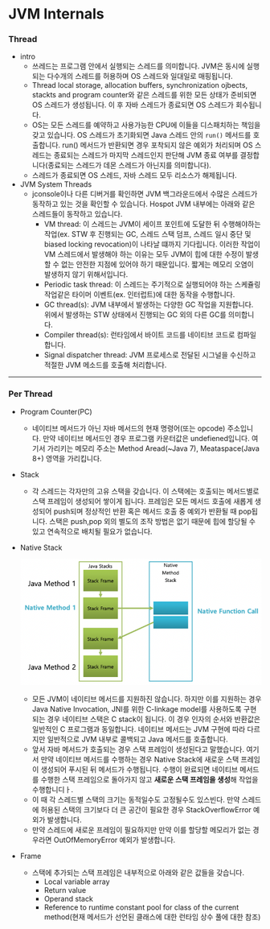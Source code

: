 # JVM Internals

### Thread

- intro
    - 쓰레드는 프로그램 안에서 실행되는 스레드를 의미합니다. JVM은 동시에 실행되는 다수개의 스레드를 허용하며 OS 스레드와 일대일로 매핑됩니다.
    - Thread local storage, allocation buffers, synchronization ojbects, stackts and program counter와 같은 스레드를 위한 모든 상태가 준비되면 OS 스레드가 생성됩니다. 이 후 자바 스레드가 종료되면 OS 스레드가 회수됩니다.
    - OS는 모든 스레드를 예약하고 사용가능한 CPU에 이들을 디스패치하는 책임을 갖고 있습니다. OS 스레드가 초기화되면 Java 스레드 안의 `run()` 메서드를 호출합니다. run() 메서드가 반환되면 경우 포착되지 않은 예외가 처리되며 OS 스레드는 종료되는 스레드가 마지막 스레드인지 판단해 JVM 종료 여부를 결정합니다(종료되는 스레드가 데몬 스레드가 아닌지를 의미합니다).
    - 스레드가 종료되면 OS 스레드, 자바 스레드 모두 리소스가 해제됩니다.
- JVM System Threads
    - jconsole이나 다른 디버거를 확인하면 JVM 백그라운드에서 수많은 스레드가 동작하고 있는 것을 확인할 수 있습니다. Hospot JVM 내부에는 아래와 같은 스레드들이 동작하고 있습니다.
        - VM thread: 이 스레드는 JVM이 세이프 포인트에 도달한 뒤 수행해야하는 작업(ex. STW 후 진행되는 GC, 스레드 스택 덤프, 스레드 일시 중단 및 biased locking revocation)이 나타날 떄까지 기다립니다. 이러한 작업이 VM 스레드에서 발생해야 하는 이유는 모두 JVM이 힙에 대한 수정이 발생할 수 없는 안전한 지점에 있어야 하기 때문입니다. 짧게는 메모리 오염이 발생하지 않기 위해서입니다.
        - Periodic task thread: 이 스레드는 주기적으로 실행되어야 하는 스케쥴링 작업같은 타이머 이벤트(ex. 인터럽트)에 대한 동작을 수행합니다.
        - GC thread(s): JVM 내부에서 발생하는 다양한 GC 작업을 지원합니다. 위에서 발생하는 STW 상태에서 진행되는 GC 외의 다른 GC를 의미합니다.
        - Compiler thread(s): 런타임에서 바이트 코드를 네이티브 코드로 컴파일합니다.
        - Signal dispatcher thread: JVM 프로세스로 전달된 시그널을 수신하고 적절한 JVM 메소드를 호출해 처리합니다.

---

### Per Thread

- Program Counter(PC)
    - 네이티브 메서드가 아닌 자바 메서드의 현재 명령어(또는 opcode) 주소입니다. 만약 네이티브 메서드인 경우 프로그램 카운터값은 undefiened입니다. 여기서 가리키는 메모리 주소는 Method Aread(~Java 7), Meataspace(Java 8+) 영역을 가리킵니다.
- Stack
    - 각 스레드는 각자만의 고유 스택을 갖습니다. 이 스택에는 호출되는 메서드별로 스택 프레임이 생성되어 쌓이게 됩니다. 프레임은 모든 메서드 호출에 새롭게 생성되어 push되며 정상적인 반환 혹은 메서드 호출 중 예외가 반환될 때 pop됩니다. 스택은 push,pop 외의 별도의 조작 방법은 없기 때문에 힙에 할당될 수 있고 연속적으로 배치될 필요가 없습니다.
- Native Stack
    
    <p align="center"><img src="img/native-method.png"></p>
    
    - 모든 JVM이 네이티브 메서드를 지원하진 않습니다. 하지만 이를 지원하는 경우 Java Native Invocation, JNI를 위한 C-linkage model를 사용하도록 구현되는 경우 네이티브 스택은 C stack이 됩니다. 이 경우 인자의 순서와 반환값은 일반적인 C 프로그램과 동일합니다. 네이티브 메서드는 JVM 구현에 따라 다르지만 일반적으로 JVM 내부로 콜백되고 Java 메서드를 호출합니다.
    - 앞서 자바 메서드가 호출되는 경우 스택 프레임이 생성된다고 말했습니다. 여기서 만약 네이티브 메서드를 수행하는 경우 Native Stack에 새로운 스택 프레임이 생성되어 푸시된 뒤 메서드가 수행됩니다. 수행이 완료되면 네이티브 메서드를 수행한 스택 프레임으로 돌아가지 않고 **새로운 스택 프레임을 생성**해 작업을 수행합니디ㅏ.
    - 이 때 각 스레드별 스택의 크기는 동적일수도 고정될수도 있스빈다. 만약 스레드에 허용된 스택의 크기보다 더 큰 공간이 필요한 경우 StackOverflowError 예외가 발생합니다.
    - 만약 스레드에 새로운 프레임이 필요하지만 만약 이를 할당할 메모리가 없는 경우라면 OutOfMemoryError 예외가 발생합니다.
- Frame
    - 스택에 추가되는 스택 프레임은 내부적으로 아래와 같은 값들을 갖습니다.
        - Local variable array
        - Return value
        - Operand stack
        - Reference to runtime constant pool for class of the current method(현재 메서드가 선언된 클래스에 대한 런타임 상수 풀에 대한 참조)